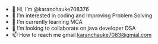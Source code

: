 - 👋 Hi, I’m @karanchauke708376
- 👀 I’m interested in coding and Improving Problem Solving 
- 🌱 I’m currently learning MCA 
- 💞️ I’m looking to collaborate on java developer DSA
- 📫 How to reach me gmail karanchauke7083@gmial.com

<!---
karanchauke708376/karanchauke708376 is a ✨ special ✨ repository because its `README.md` (this file) appears on your GitHub profile.
You can click the Preview link to take a look at your changes.
--->
